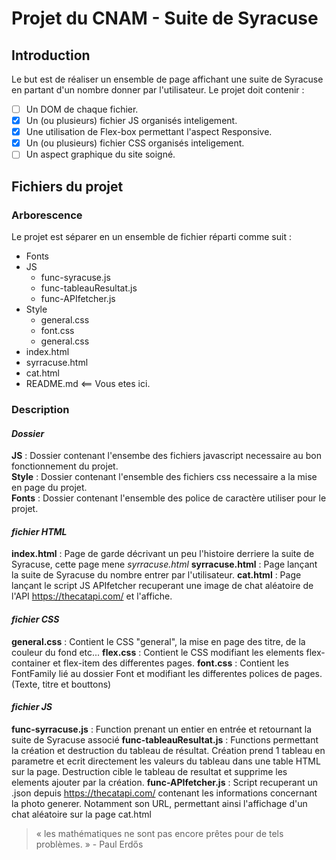 # Projet du CNAM - Suite de Syracuse

## Introduction

Le but est de réaliser un ensemble de page affichant une suite de Syracuse en partant d'un nombre donner par l'utilisateur. 
Le projet doit contenir : 
- [ ] Un DOM de chaque fichier. 
- [x] Un (ou plusieurs) fichier JS organisés inteligement.
- [x] Une utilisation de Flex-box permettant l'aspect Responsive.
- [x] Un (ou plusieurs) fichier CSS organisés inteligement.
- [ ] Un aspect graphique du site soigné.

## Fichiers du projet
### Arborescence

Le projet est séparer en un ensemble de fichier réparti comme suit :   
- Fonts
- JS 
  - func-syracuse.js
  - func-tableauResultat.js
  - func-APIfetcher.js
- Style
  - general.css
  - font.css
  - general.css
- index.html
- syrracuse.html
- cat.html
- README.md <== Vous etes ici. 

### __Description__
#### _Dossier_ 
__JS__ : Dossier contenant l'ensembe des fichiers javascript necessaire au bon fonctionnement du projet.  
__Style__ : Dossier contenant l'ensemble des fichiers css necessaire a la mise en page du projet.  
__Fonts__ : Dossier contenant l'ensemble des police de caractère utiliser pour le projet.  

#### _fichier HTML_
__index.html__ : Page de garde décrivant un peu l'histoire derriere la suite de Syracuse, cette page mene _syrracuse.html_ 
__syrracuse.html__ : Page lançant la suite de Syracuse du nombre entrer par l'utilisateur. 
__cat.html__ : Page lançant le script JS APIfetcher recuperant une image de chat aléatoire de l'API https://thecatapi.com/ et l'affiche. 

#### _fichier CSS_
__general.css__ : Contient le CSS "general", la mise en page des titre, de la couleur du fond etc... 
__flex.css__ : Contient le CSS modifiant les elements flex-container et flex-item des differentes pages. 
__font.css__ : Contient les FontFamily lié au dossier Font et modifiant les differentes polices de pages. (Texte, titre et bouttons) 
 
#### _fichier JS_
__func-syrracuse.js__ : Function prenant un entier en entrée et retournant la suite de Syracuse associé 
__func-tableauResultat.js__ : Functions permettant la création et destruction du tableau de résultat. Création prend 1 tableau en parametre et ecrit directement les valeurs du tableau dans une table HTML sur la page. Destruction cible le tableau de resultat et supprime les elements ajouter par la création. 
__func-APIfetcher.js__ : Script recuperant un .json depuis https://thecatapi.com/ contenant les informations concernant la photo generer. Notamment son URL, permettant ainsi l'affichage d'un chat aléatoire sur la page cat.html  
  
   
    
> « les mathématiques ne sont pas encore prêtes pour de tels problèmes. » - Paul Erdős

